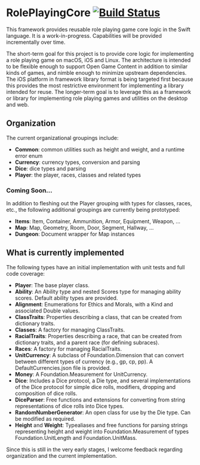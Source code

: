 # RolePlayingCore  [![Build Status](https://travis-ci.org/mrlegowatch/RolePlayingCore.svg?branch=master)](https://travis-ci.org/mrlegowatch/RolePlayingCore)

This framework provides reusable role playing game core logic in the Swift language. It is a work-in-progress. Capabilities will be provided incrementally over time.

The short-term goal for this project is to provide core logic for implementing a role playing game on macOS, iOS and Linux. The architecture is intended to be flexible enough to support Open Game Content in addition to similar kinds of games, and nimble enough to minimize upstream dependencies. The iOS platform in framework library format is being targeted first because this provides the most restrictive environment for implementing a library intended for reuse. The longer-term goal is to leverage this as a framework or library for implementing role playing games and utilities on the desktop and web.

## Organization

The current organizational groupings include:

* **Common**: common utilities such as height and weight, and a runtime error enum
* **Currency**: currency types, conversion and parsing
* **Dice**: dice types and parsing
* **Player**: the player, races, classes and related types

### Coming Soon...

In addition to fleshing out the Player grouping with types for classes, races, etc., the following additional groupings are currently being prototyped:

* **Items**: Item, Container, Ammunition, Armor, Equipment, Weapon, ...
* **Map**: Map, Geometry, Room, Door, Segment, Hallway, ...
* **Dungeon**: Document wrapper for Map instances

## What is currently implemented

The following types have an initial implementation with unit tests and full code coverage:

* **Player**: The base player class.
* **Ability**: An Ability type and nested Scores type for managing ability scores. Default ability types are provided.
* **Alignment**: Enumerations for Ethics and Morals, with a Kind and associated Double values.
* **ClassTraits**: Properties describing a class, that can be created from dictionary traits.
* **Classes**: A factory for managing ClassTraits.
* **RacialTraits**: Properties describing a race, that can be created from dictionary traits, and a parent race (for defining subraces).
* **Races**: A factory for managing RacialTraits.
* **UnitCurrency**: A subclass of Foundation.Dimension that can convert between different types of currency (e.g., gp, cp, pp). A DefaultCurrencies.json file is provided.
* **Money**: A Foundation.Measurement for UnitCurrency.
* **Dice**: Includes a Dice protocol, a Die type, and several implementations of the Dice protocol for simple dice rolls, modifiers, dropping and composition of dice rolls.
* **DiceParser**: Free functions and extensions for converting from string representations of dice rolls into Dice types.
* **RandomNumberGenerator**: An open class for use by the Die type. Can be modified as required.
* **Height** and **Weight**: Typealiases and free functions for parsing strings representing height and weight into Foundation.Measurement of types Foundation.UnitLength and Foundation.UnitMass.

Since this is still in the very early stages, I welcome feedback regarding organization and the current implementation.
